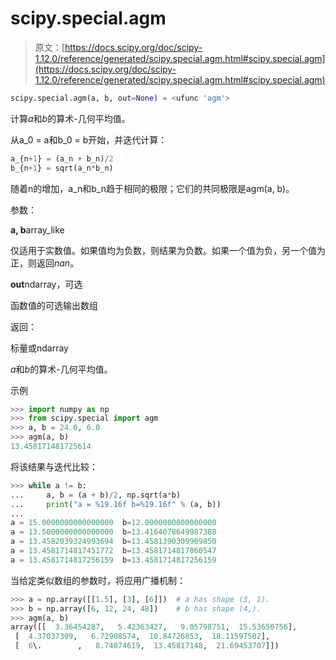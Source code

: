 # scipy.special.agm

> 原文：[https://docs.scipy.org/doc/scipy-1.12.0/reference/generated/scipy.special.agm.html#scipy.special.agm](https://docs.scipy.org/doc/scipy-1.12.0/reference/generated/scipy.special.agm.html#scipy.special.agm)

```py
scipy.special.agm(a, b, out=None) = <ufunc 'agm'>
```

计算*a*和*b*的算术-几何平均值。

从a_0 = a和b_0 = b开始，并迭代计算：

```py
a_{n+1} = (a_n + b_n)/2
b_{n+1} = sqrt(a_n*b_n) 
```

随着n的增加，a_n和b_n趋于相同的极限；它们的共同极限是agm(a, b)。

参数：

**a, b**array_like

仅适用于实数值。如果值均为负数，则结果为负数。如果一个值为负，另一个值为正，则返回*nan*。

**out**ndarray，可选

函数值的可选输出数组

返回：

标量或ndarray

*a*和*b*的算术-几何平均值。

示例

```py
>>> import numpy as np
>>> from scipy.special import agm
>>> a, b = 24.0, 6.0
>>> agm(a, b)
13.458171481725614 
```

将该结果与迭代比较：

```py
>>> while a != b:
...     a, b = (a + b)/2, np.sqrt(a*b)
...     print("a = %19.16f b=%19.16f" % (a, b))
...
a = 15.0000000000000000  b=12.0000000000000000
a = 13.5000000000000000  b=13.4164078649987388
a = 13.4582039324993694  b=13.4581390309909850
a = 13.4581714817451772  b=13.4581714817060547
a = 13.4581714817256159  b=13.4581714817256159 
```

当给定类似数组的参数时，将应用广播机制：

```py
>>> a = np.array([[1.5], [3], [6]])  # a has shape (3, 1).
>>> b = np.array([6, 12, 24, 48])    # b has shape (4,).
>>> agm(a, b)
array([[  3.36454287,   5.42363427,   9.05798751,  15.53650756],
 [  4.37037309,   6.72908574,  10.84726853,  18.11597502],
 [  6\.        ,   8.74074619,  13.45817148,  21.69453707]]) 
```
